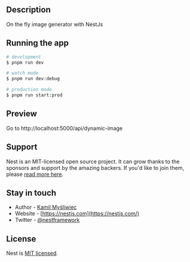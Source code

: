 ## Description

On the fly image generator with NestJs

## Running the app

```bash
# development
$ pnpm run dev

# watch mode
$ pnpm run dev:debug

# production mode
$ pnpm run start:prod
```

## Preview

Go to http://localhost:5000/api/dynamic-image

## Support

Nest is an MIT-licensed open source project. It can grow thanks to the sponsors and support by the amazing backers. If you'd like to join them, please [read more here](https://docs.nestjs.com/support).

## Stay in touch

- Author - [Kamil Myśliwiec](https://kamilmysliwiec.com)
- Website - [https://nestjs.com](https://nestjs.com/)
- Twitter - [@nestframework](https://twitter.com/nestframework)

## License

Nest is [MIT licensed](LICENSE).
